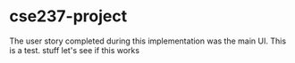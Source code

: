 # cse237-project

The user story completed during this implementation was the main UI.
This is a test.
stuff 
let's see if this works
